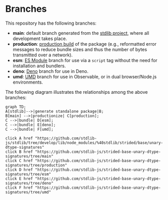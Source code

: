 <!--

@license Apache-2.0

Copyright (c) 2022 The Stdlib Authors.

Licensed under the Apache License, Version 2.0 (the "License");
you may not use this file except in compliance with the License.
You may obtain a copy of the License at

    http://www.apache.org/licenses/LICENSE-2.0

Unless required by applicable law or agreed to in writing, software
distributed under the License is distributed on an "AS IS" BASIS,
WITHOUT WARRANTIES OR CONDITIONS OF ANY KIND, either express or implied.
See the License for the specific language governing permissions and
limitations under the License.

-->

# Branches

This repository has the following branches:

-   **main**: default branch generated from the [stdlib project][stdlib-url], where all development takes place.
-   **production**: [production build][production-url] of the package (e.g., reformatted error messages to reduce bundle sizes and thus the number of bytes transmitted over a network).
-   **esm**: [ES Module][esm-url] branch for use via a `script` tag without the need for installation and bundlers.
-   **deno**: [Deno][deno-url] branch for use in Deno.
-   **umd**: [UMD][umd-url] branch for use in Observable, or in dual browser/Node.js environments.

The following diagram illustrates the relationships among the above branches:

```mermaid
graph TD;
A[stdlib]-->|generate standalone package|B;
B[main] -->|productionize| C[production];
C -->|bundle| D[esm];
C -->|bundle| E[deno];
C -->|bundle| F[umd];

click A href "https://github.com/stdlib-js/stdlib/tree/develop/lib/node_modules/%40stdlib/strided/base/unary-dtype-signatures"
click B href "https://github.com/stdlib-js/strided-base-unary-dtype-signatures/tree/main"
click C href "https://github.com/stdlib-js/strided-base-unary-dtype-signatures/tree/production"
click D href "https://github.com/stdlib-js/strided-base-unary-dtype-signatures/tree/esm"
click E href "https://github.com/stdlib-js/strided-base-unary-dtype-signatures/tree/deno"
click F href "https://github.com/stdlib-js/strided-base-unary-dtype-signatures/tree/umd"
```

[stdlib-url]: https://github.com/stdlib-js/stdlib/tree/develop/lib/node_modules/%40stdlib/strided/base/unary-dtype-signatures
[production-url]: https://github.com/stdlib-js/strided-base-unary-dtype-signatures/tree/production
[deno-url]: https://github.com/stdlib-js/strided-base-unary-dtype-signatures/tree/deno
[umd-url]: https://github.com/stdlib-js/strided-base-unary-dtype-signatures/tree/umd
[esm-url]: https://github.com/stdlib-js/strided-base-unary-dtype-signatures/tree/esm